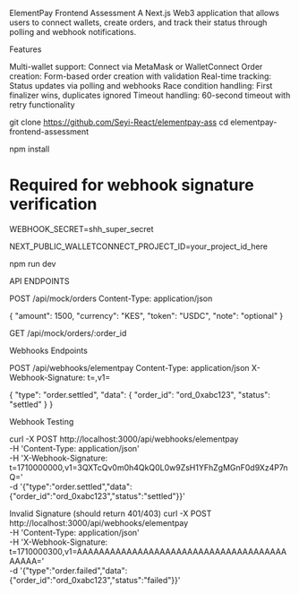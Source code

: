 ElementPay Frontend Assessment
A Next.js Web3 application that allows users to connect wallets, create orders, and track their status through polling and webhook notifications.

Features

Multi-wallet support: Connect via MetaMask or WalletConnect
Order creation: Form-based order creation with validation
Real-time tracking: Status updates via polling and webhooks
Race condition handling: First finalizer wins, duplicates ignored
Timeout handling: 60-second timeout with retry functionality


git clone https://github.com/Seyi-React/elementpay-ass
cd elementpay-frontend-assessment

npm install


# Required for webhook signature verification
WEBHOOK_SECRET=shh_super_secret


NEXT_PUBLIC_WALLETCONNECT_PROJECT_ID=your_project_id_here

npm run dev


API ENDPOINTS

POST /api/mock/orders
Content-Type: application/json

{
  "amount": 1500,
  "currency": "KES", 
  "token": "USDC",
  "note": "optional"
}


GET /api/mock/orders/:order_id


Webhooks Endpoints

POST /api/webhooks/elementpay
Content-Type: application/json
X-Webhook-Signature: t=<timestamp>,v1=<signature>

{
  "type": "order.settled",
  "data": {
    "order_id": "ord_0xabc123",
    "status": "settled"
  }
}

Webhook Testing

curl -X POST http://localhost:3000/api/webhooks/elementpay \
  -H 'Content-Type: application/json' \
  -H 'X-Webhook-Signature: t=1710000000,v1=3QXTcQv0m0h4QkQ0L0w9ZsH1YFhZgMGnF0d9Xz4P7nQ=' \
  -d '{"type":"order.settled","data":{"order_id":"ord_0xabc123","status":"settled"}}'

  Invalid Signature (should return 401/403)
  curl -X POST http://localhost:3000/api/webhooks/elementpay \
  -H 'Content-Type: application/json' \
  -H 'X-Webhook-Signature: t=1710000300,v1=AAAAAAAAAAAAAAAAAAAAAAAAAAAAAAAAAAAAAAAAAAA=' \
  -d '{"type":"order.failed","data":{"order_id":"ord_0xabc123","status":"failed"}}'


  